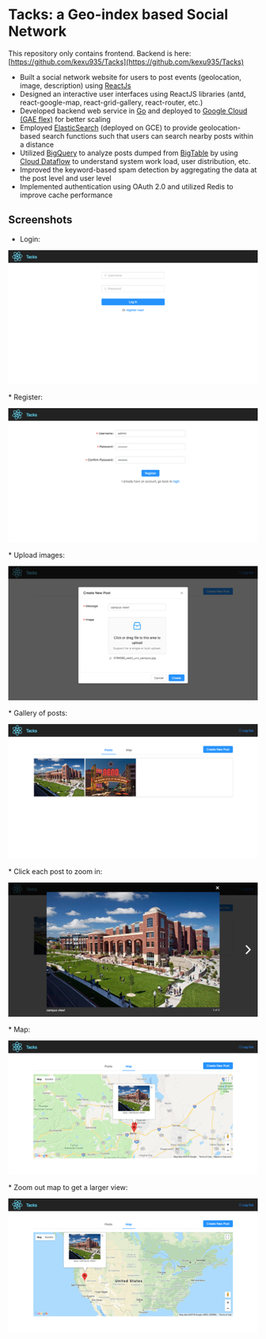 # Tacks: a Geo-index based Social Network
This repository only contains frontend. Backend is here: [https://github.com/kexu935/Tacks](https://github.com/kexu935/Tacks)
* Built a social network website for users to post events (geolocation, image, description) using [ReactJs](https://reactjs.org/)
* Designed an interactive user interfaces using ReactJS libraries (antd, react-google-map, react-grid-gallery, react-router, etc.)
* Developed backend web service in [Go](https://golang.org/) and deployed to [Google Cloud (GAE flex)](https://cloud.google.com/appengine/docs/flexible/) for better scaling
* Employed [ElasticSearch](https://www.elastic.co/) (deployed on GCE) to provide geolocation-based search functions such that users can search nearby posts within a distance 
* Utilized [BigQuery](https://cloud.google.com/bigquery/) to analyze posts dumped from [BigTable](https://cloud.google.com/bigtable/) by using [Cloud Dataflow](https://cloud.google.com/dataflow/) to understand system work load, user distribution, etc.
* Improved the keyword-based spam detection by aggregating the data at the post level and user level
* Implemented authentication using OAuth 2.0 and utilized Redis to improve cache performance

## Screenshots
* Login:
<p align="center"><img src="/screenshots/screencapture-localhost-3000-login-2018-04-17-14_19_42.png"></p>
* Register:
<p align="center"><img src="/screenshots/screencapture-localhost-3000-register-2018-04-17-14_20_41.png"></p>
* Upload images:
<p align="center"><img src="/screenshots/screencapture-localhost-3000-home-2018-04-17-14_24_44.png"></p>
* Gallery of posts:
<p align="center"><img src="/screenshots/screencapture-localhost-3000-home-2018-04-17-14_25_34.png"></p>
* Click each post to zoom in:
<p align="center"><img src="/screenshots/screencapture-localhost-3000-home-2018-04-17-14_25_49.png"></p>
* Map:
<p align="center"><img src="/screenshots/screencapture-localhost-3000-home-2018-04-17-14_29_29.png"></p>
* Zoom out map to get a larger view:
<p align="center"><img src="/screenshots/screencapture-localhost-3000-home-2018-04-17-14_29_58.png"></p>
